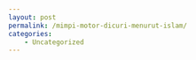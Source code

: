 ```yaml
---
layout: post
permalink: /mimpi-motor-dicuri-menurut-islam/
categories:
    - Uncategorized
---
```



